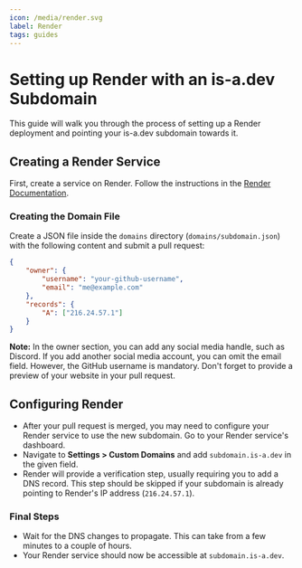 ```yaml
---
icon: /media/render.svg
label: Render
tags: guides
---
```


# Setting up Render with an is-a.dev Subdomain

This guide will walk you through the process of setting up a Render deployment and pointing your is-a.dev subdomain towards it.

## Creating a Render Service

First, create a service on Render. Follow the instructions in the [Render Documentation](https://docs.render.com/).

### Creating the Domain File

Create a JSON file inside the `domains` directory (`domains/subdomain.json`) with the following content and submit a pull request:

```json
{
    "owner": {
        "username": "your-github-username",
        "email": "me@example.com"
    },
    "records": {
        "A": ["216.24.57.1"]
    }
}
```

**Note:** In the owner section, you can add any social media handle, such as Discord. If you add another social media account, you can omit the email field. However, the GitHub username is mandatory. Don't forget to provide a preview of your website in your pull request.

## Configuring Render

- After your pull request is merged, you may need to configure your Render service to use the new subdomain. Go to your Render service's dashboard.
- Navigate to **Settings > Custom Domains** and add `subdomain.is-a.dev` in the given field.
- Render will provide a verification step, usually requiring you to add a DNS record. This step should be skipped if your subdomain is already pointing to Render's IP address (`216.24.57.1`).

### Final Steps

- Wait for the DNS changes to propagate. This can take from a few minutes to a couple of hours.
- Your Render service should now be accessible at `subdomain.is-a.dev`.
